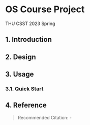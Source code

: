 # OS Course Project

THU CSST 2023 Spring

## 1. Introduction

## 2. Design

## 3. Usage

### 3.1. Quick Start

## 4. Reference

> Recommended Citation: -
